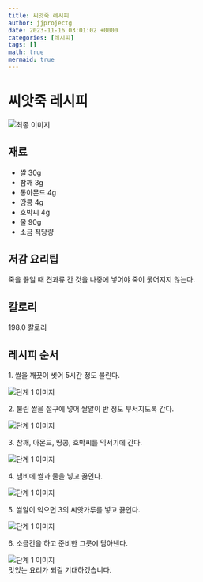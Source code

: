 ```yaml
---
title: 씨앗죽 레시피
author: jjprojectg
date: 2023-11-16 03:01:02 +0000
categories: [레시피]
tags: []
math: true
mermaid: true
---
```

<meta name="og:type" content="website"/>
<meta charset="UTF-8"/>
<div class="header">
  <h1>씨앗죽 레시피</h1>
</div>

<div class="container my-4">
  <div class="row">
    <div class="col-12 col-md-6">
      <div class="recipe-image">
        <img src="http://www.foodsafetykorea.go.kr/uploadimg/20141117/20141117053801_1416213481209.jpg" class="step-image" alt="최종 이미지"/>
      </div>
    </div>
    <div class="col-12 col-md-6">
      <div class="ingredients">
        <h2>재료</h2>
        <ul class="card">
          <li> 쌀 30g </li>
          <li>  참깨 3g </li>
          <li>  통아몬드 4g </li>
          <li>  땅콩 4g </li>
          <li>  호박씨 4g </li>
          <li>  물 90g </li>
          <li>  소금 적당량 </li>
</ul>
      </div>
    </div>
    <div class="col-12 col-md-6">
      <div class="ingredients">
        <h2>저감 요리팁</h2>
        <div class="card"> 
          <p>
            죽을 끓일 때 견과류 간 것을 나중에 넣어야 죽이 묽어지지 않는다.
          </p>
        </div>
      </div>
      <div class="ingredients">
        <h2>칼로리</h2>
        <div class="card"> 
          <p>
            198.0 칼로리
          </p>
        </div>
      </div>
    </div>
  </div>

  <h2 class="my-4">레시피 순서</h2>
  <div class="card recipe-card">
    <div class="card-body recipe-step">
      <p class="card-text step-description">1. 쌀을 깨끗이 씻어 5시간 정도 불린다.</p>
      <img src="http://www.foodsafetykorea.go.kr/uploadimg/cook/1023-1.jpg" alt="단계 1 이미지" class="step-image"/>
    </div>
  </div>
  <div class="card recipe-card">
    <div class="card-body recipe-step">
      <p class="card-text step-description">2. 불린 쌀을 절구에 넣어 쌀알이 반 정도 부서지도록 간다.</p>
      <img src="http://www.foodsafetykorea.go.kr/uploadimg/cook/1023-2.jpg" alt="단계 1 이미지" class="step-image"/>
    </div>
  </div>
  <div class="card recipe-card">
    <div class="card-body recipe-step">
      <p class="card-text step-description">3. 참깨, 아몬드, 땅콩, 호박씨를 믹서기에 간다.</p>
      <img src="http://www.foodsafetykorea.go.kr/uploadimg/cook/1023-3.jpg" alt="단계 1 이미지" class="step-image"/>
    </div>
  </div>
  <div class="card recipe-card">
    <div class="card-body recipe-step">
      <p class="card-text step-description">4. 냄비에 쌀과 물을 넣고 끓인다.</p>
      <img src="http://www.foodsafetykorea.go.kr/uploadimg/cook/1023-4.jpg" alt="단계 1 이미지" class="step-image"/>
    </div>
  </div>
  <div class="card recipe-card">
    <div class="card-body recipe-step">
      <p class="card-text step-description">5. 쌀알이 익으면 3의 씨앗가루를 넣고 끓인다.</p>
      <img src="http://www.foodsafetykorea.go.kr/uploadimg/cook/1023-5.jpg" alt="단계 1 이미지" class="step-image"/>
    </div>
  </div>
  <div class="card recipe-card">
    <div class="card-body recipe-step">
      <p class="card-text step-description">6. 소금간을 하고 준비한 그릇에 담아낸다.</p>
      <img src="http://www.foodsafetykorea.go.kr/uploadimg/cook/1023-6.jpg" alt="단계 1 이미지" class="step-image"/>
    </div>
  </div>

</div>
맛있는 요리가 되길 기대하겠습니다.
